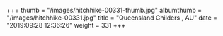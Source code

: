 +++
thumb = "/images/hitchhike-00331-thumb.jpg"
albumthumb = "/images/hitchhike-00331.jpg"
title = "Queensland Childers , AU"
date = "2019:09:28 12:36:26"
weight = 331
+++
